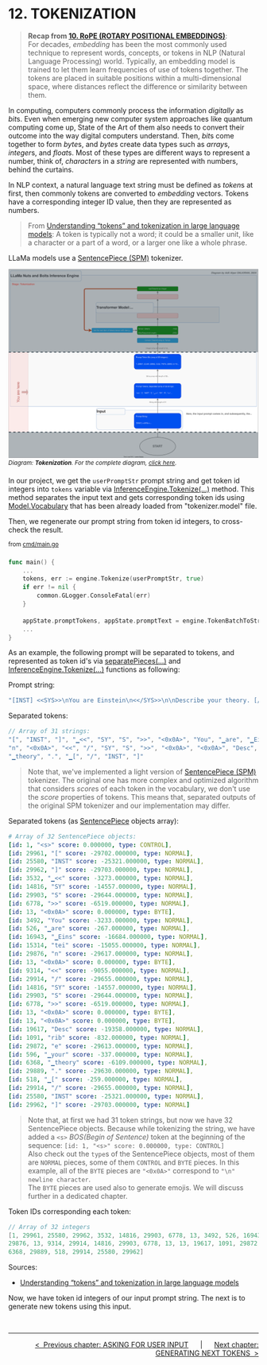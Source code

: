 # **12. TOKENIZATION**

> **Recap from [10. RoPE (ROTARY POSITIONAL EMBEDDINGS)](./10-ROPE-ROTARY-POSITIONAL-EMBEDDINGS.md)**:<br>
>For decades, *embedding* has been the most commonly used technique to represent words, concepts, or tokens in NLP (Natural Language Processing) world. Typically, an embedding model is trained to let them learn frequencies of use of tokens together. The tokens are placed in suitable positions within a multi-dimensional space, where distances reflect the difference or similarity between them.

In computing, computers commonly process the information *digitally* as *bit*s. Even when emerging new computer system approaches like quantum computing come up, State of the Art of them also needs to convert their outcome into the way digital computers understand. Then, *bit*s come together to form *byte*s, and *byte*s create data types such as *array*s, *integer*s, and *float*s. Most of these types are different ways to represent a number, think of, *character*s in a *string* are represented with numbers, behind the curtains.

In NLP context, a natural language text string must be defined as *token*s at first, then commonly tokens are converted to *embedding* vectors. Tokens have a corresponding integer ID value, then they are represented as numbers.

>From [Understanding “tokens” and tokenization in large language models](https://blog.devgenius.io/understanding-tokens-and-tokenization-in-large-language-models-1058cd24b944): A token is typically not a word; it could be a smaller unit, like a character or a part of a word, or a larger one like a whole phrase.

LLaMa models use a [SentencePiece (SPM)](https://github.com/google/sentencepiece) tokenizer.

![STAGE 1: Tokenization Diagram](./images/DIAG01-STAGE01-tokenization.drawio.svg)
<sup>*Diagram: **Tokenization**. For the complete diagram, [click here](./20-DIAGRAMS.md#complete-model-diagram).*</sup>

In our project, we get the ```userPromptStr``` prompt string and get token id integers into ```tokens``` variable via [InferenceEngine.Tokenize(...)](../src/inference/tokenize.go) method. This method separates the input text and gets corresponding token ids using [Model.Vocabulary](../src/model/model.go) that has been already loaded from "tokenizer.model" file.

Then, we regenerate our prompt string from token id integers, to cross-check the result.

<sup>from [cmd/main.go](../cmd/main.go)</sup>

```go
func main() {
    ...
    tokens, err := engine.Tokenize(userPromptStr, true)
    if err != nil {
        common.GLogger.ConsoleFatal(err)
    }

    appState.promptTokens, appState.promptText = engine.TokenBatchToString(tokens)
    ...
}
```

As an example, the following prompt will be separated to tokens, and represented as token id's via [separatePieces(...)](../src/inference/tokenize.go) and [InferenceEngine.Tokenize(...)](../src/inference/tokenize.go) functions as following:

Prompt string:

```go
"[INST] <<SYS>>\nYou are Einstein\n<</SYS>>\n\nDescribe your theory. [/INST]"
```

Separated tokens:

```go
// Array of 31 strings:
"[", "INST", "]", "▁<<", "SY", "S", ">>", "<0x0A>", "You", "▁are", "▁Eins", "tei", 
"n", "<0x0A>", "<<", "/", "SY", "S", ">>", "<0x0A>", "<0x0A>", "Desc", "rib", "e", "▁your", 
"▁theory", ".", "▁[", "/", "INST", "]"
```

>Note that, we've implemented a light version of [SentencePiece (SPM)](https://github.com/google/sentencepiece) tokenizer. The original one has more complex and optimized algorithm that considers *score*s of each token in the vocabulary, we don't use the *score* properties of tokens. This means that, separated outputs of the original SPM tokenizer and our implementation may differ.

Separated tokens (as [SentencePiece](../src/sentencepiece/model.go) objects array):

```yaml
# Array of 32 SentencePiece objects:
[id: 1, "<s>" score: 0.000000, type: CONTROL],
[id: 29961, "[" score: -29702.000000, type: NORMAL], 
[id: 25580, "INST" score: -25321.000000, type: NORMAL], 
[id: 29962, "]" score: -29703.000000, type: NORMAL], 
[id: 3532, "▁<<" score: -3273.000000, type: NORMAL], 
[id: 14816, "SY" score: -14557.000000, type: NORMAL], 
[id: 29903, "S" score: -29644.000000, type: NORMAL], 
[id: 6778, ">>" score: -6519.000000, type: NORMAL], 
[id: 13, "<0x0A>" score: 0.000000, type: BYTE], 
[id: 3492, "You" score: -3233.000000, type: NORMAL], 
[id: 526, "▁are" score: -267.000000, type: NORMAL], 
[id: 16943, "▁Eins" score: -16684.000000, type: NORMAL], 
[id: 15314, "tei" score: -15055.000000, type: NORMAL], 
[id: 29876, "n" score: -29617.000000, type: NORMAL], 
[id: 13, "<0x0A>" score: 0.000000, type: BYTE], 
[id: 9314, "<<" score: -9055.000000, type: NORMAL], 
[id: 29914, "/" score: -29655.000000, type: NORMAL], 
[id: 14816, "SY" score: -14557.000000, type: NORMAL], 
[id: 29903, "S" score: -29644.000000, type: NORMAL], 
[id: 6778, ">>" score: -6519.000000, type: NORMAL], 
[id: 13, "<0x0A>" score: 0.000000, type: BYTE], 
[id: 13, "<0x0A>" score: 0.000000, type: BYTE], 
[id: 19617, "Desc" score: -19358.000000, type: NORMAL], 
[id: 1091, "rib" score: -832.000000, type: NORMAL], 
[id: 29872, "e" score: -29613.000000, type: NORMAL], 
[id: 596, "▁your" score: -337.000000, type: NORMAL], 
[id: 6368, "▁theory" score: -6109.000000, type: NORMAL], 
[id: 29889, "." score: -29630.000000, type: NORMAL], 
[id: 518, "▁[" score: -259.000000, type: NORMAL], 
[id: 29914, "/" score: -29655.000000, type: NORMAL], 
[id: 25580, "INST" score: -25321.000000, type: NORMAL], 
[id: 29962, "]" score: -29703.000000, type: NORMAL]
```

>Note that, at first we had 31 token strings, but now we have 32 SentencePiece objects. Because while tokenizing the string, we have added a ```<s>``` *BOS(Begin of Sentence)* token at the beginning of the sequence: ```[id: 1, "<s>" score: 0.000000, type: CONTROL]```<br>
>Also check out the ```type```s of the SentencePiece objects, most of them are ```NORMAL``` pieces, some of them ```CONTROL``` and ```BYTE``` pieces. In this example, all of the ```BYTE``` pieces are ```"<0x0A>"``` correspond to ```"\n" newline character```.<br>
>The ```BYTE``` pieces are used also to generate emojis. We will discuss further in a dedicated chapter.

Token IDs corresponding each token:

```go
// Array of 32 integers
[1, 29961, 25580, 29962, 3532, 14816, 29903, 6778, 13, 3492, 526, 16943, 15314, 
29876, 13, 9314, 29914, 14816, 29903, 6778, 13, 13, 19617, 1091, 29872, 596, 
6368, 29889, 518, 29914, 25580, 29962]
```

Sources:

* [Understanding “tokens” and tokenization in large language models](https://blog.devgenius.io/understanding-tokens-and-tokenization-in-large-language-models-1058cd24b944)

Now, we have token id integers of our input prompt string. The next is to generate new tokens using this input.

<br>

---

<div align="right">

[&lt;&nbsp;&nbsp;Previous chapter: ASKING FOR USER INPUT](./11-ASKING-FOR-USER-INPUT.md)&nbsp;&nbsp;&nbsp;&nbsp;&nbsp;&nbsp;|&nbsp;&nbsp;&nbsp;&nbsp;&nbsp;&nbsp;[Next chapter: GENERATING NEXT TOKENS&nbsp;&nbsp;&gt;](./13-GENERATING-NEXT-TOKENS.md)

</div>
